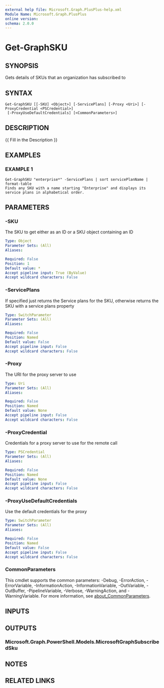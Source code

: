 ```yaml
---
external help file: Microsoft.Graph.PlusPlus-help.xml
Module Name: Microsoft.Graph.PlusPlus
online version:
schema: 2.0.0
---
```


# Get-GraphSKU

## SYNOPSIS
Gets details of SKUs that an organization has subscribed to

## SYNTAX

```
Get-GraphSKU [[-SKU] <Object>] [-ServicePlans] [-Proxy <Uri>] [-ProxyCredential <PSCredential>]
 [-ProxyUseDefaultCredentials] [<CommonParameters>]
```

## DESCRIPTION
{{ Fill in the Description }}

## EXAMPLES

### EXAMPLE 1
```
Get-GraphSKU "enterprise*" -ServicePlans | sort servicePlanName | format-table
Finds any SKU with a name starting "Enterprise" and displays its service plans in alphabetical order.
```

## PARAMETERS

### -SKU
The SKU to get either as an ID or a SKU object containing an ID

```yaml
Type: Object
Parameter Sets: (All)
Aliases:

Required: False
Position: 1
Default value: *
Accept pipeline input: True (ByValue)
Accept wildcard characters: False
```

### -ServicePlans
If specified just returns the Service plans for the SKU, otherwise returns the SKU with a service plans property

```yaml
Type: SwitchParameter
Parameter Sets: (All)
Aliases:

Required: False
Position: Named
Default value: False
Accept pipeline input: False
Accept wildcard characters: False
```

### -Proxy
The URI for the proxy server to use

```yaml
Type: Uri
Parameter Sets: (All)
Aliases:

Required: False
Position: Named
Default value: None
Accept pipeline input: False
Accept wildcard characters: False
```

### -ProxyCredential
Credentials for a proxy server to use for the remote call

```yaml
Type: PSCredential
Parameter Sets: (All)
Aliases:

Required: False
Position: Named
Default value: None
Accept pipeline input: False
Accept wildcard characters: False
```

### -ProxyUseDefaultCredentials
Use the default credentials for the proxy

```yaml
Type: SwitchParameter
Parameter Sets: (All)
Aliases:

Required: False
Position: Named
Default value: False
Accept pipeline input: False
Accept wildcard characters: False
```

### CommonParameters
This cmdlet supports the common parameters: -Debug, -ErrorAction, -ErrorVariable, -InformationAction, -InformationVariable, -OutVariable, -OutBuffer, -PipelineVariable, -Verbose, -WarningAction, and -WarningVariable. For more information, see [about_CommonParameters](http://go.microsoft.com/fwlink/?LinkID=113216).

## INPUTS

## OUTPUTS

### Microsoft.Graph.PowerShell.Models.MicrosoftGraphSubscribedSku
## NOTES

## RELATED LINKS

